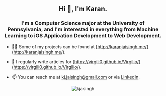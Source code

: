 <h2 align="center">Hi 👋, I'm Karan.</h1>
<h3 align="center">I'm a Computer Science major at the University of Pennsylvania, and I'm interested in everything from Machine Learning to iOS Application Development to Web Development.</h3>

- 👨‍💻 Some of my projects can be found at [http://karanjaisingh.me/](http://karanjaisingh.me/).

- 📝 I regularly write articles for [https://virgili0.github.io/Virgilio/](https://virgili0.github.io/Virgilio/).

- 📫 You can reach me at [kj.jaisingh@gmail.com](mailto:kj.jaisingh@gmail.com) or via [LinkedIn](linkedin.com/in/karan-jaisingh/).

<p align="center"><img align="center" src="https://github-readme-stats.vercel.app/api?username=kjaisingh&show_icons=true" alt="kjaisingh" /></p>
